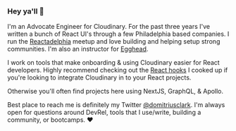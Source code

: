 ### Hey ya'll 👋

I'm an Advocate Engineer for Cloudinary. For the past three years I've written a bunch of React UI's through a few Philadelphia based companies. I run the [Reactadelphia](https://meetup.com/reactadelphia) meetup and love building and helping setup strong communities. I'm also an instructor for [Egghead](https://egghead.io/instructors/domitrius-clark).

I work on tools that make onboarding & using Cloudinary easier for React developers. Highly recommend checking out the [React hooks](https://github.com/domitriusclark/use-cloudinary) I cooked up if you're looking to integrate Cloudinary in to your React projects. 

Otherwise you'll often find projects here using NextJS, GraphQL, & Apollo.

Best place to reach me is definitely my Twitter [@domitriusclark](https://twitter.com/domitriusclark). I'm always open for questions around DevRel, tools that I use/write, building a community, or bootcamps. :heart:
